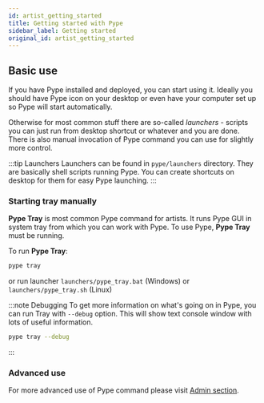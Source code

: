 ```yaml
---
id: artist_getting_started
title: Getting started with Pype
sidebar_label: Getting started
original_id: artist_getting_started
---
```



## Basic use

If you have Pype installed and deployed, you can start using it. Ideally you should
have Pype icon on your desktop or even have your computer set up so Pype will start
automatically.

Otherwise for most common stuff there are so-called *launchers* - scripts you can just run from desktop shortcut or
whatever and you are done. There is also manual invocation of Pype command you can use
for slightly more control.

:::tip Launchers
Launchers can be found in `pype/launchers` directory. They are basically shell scripts running Pype. You can create shortcuts on desktop for them for easy Pype launching.
:::

### Starting tray manually

**Pype Tray** is most common Pype command for artists. It runs Pype GUI in system tray
from which you can work with Pype. To use Pype, **Pype Tray** must be running.

To run **Pype Tray**:

```sh
pype tray
```

or run launcher `launchers/pype_tray.bat` (Windows) or `launchers/pype_tray.sh` (Linux)

:::note Debugging
To get more information on what's going on in Pype, you can run Tray with `--debug` option. This will show text console window with lots of useful information.
```sh
pype tray --debug
```
:::

### Advanced use

For more advanced use of Pype command please visit [Admin section](admin_pype_commands).
